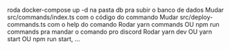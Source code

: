 roda docker-compose up -d na pasta db pra subir o banco de dados
Mudar src/commands/index.ts com o código do commando
Mudar src/deploy-commands.ts com o help do comando
Rodar yarn commands OU npm run commands pra mandar o comando pro discord
Rodar yarn dev OU yarn start OU npm run start, ...
